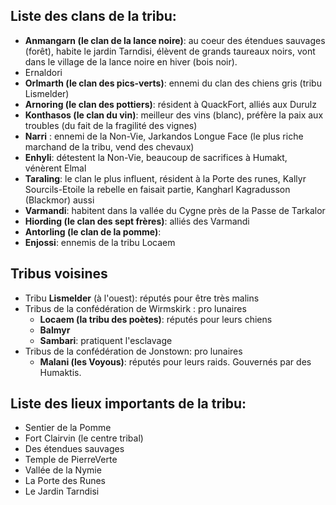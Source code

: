 ## Liste des clans de la tribu: 
- **Anmangarn (le clan de la lance noire)**: au coeur des étendues sauvages (forêt), habite le jardin Tarndisi, élèvent de grands taureaux noirs, vont dans le village de la lance noire en hiver (bois noir).
- Ernaldori 
- **Orlmarth (le clan des pics-verts)**: ennemi du clan des chiens gris (tribu Lismelder)
- **Arnoring (le clan des pottiers)**: résident à QuackFort, alliés aux Durulz
- **Konthasos (le clan du vin)**: meilleur des vins (blanc), préfère la paix aux troubles (du fait de la fragilité des vignes)
- **Narri** : ennemi de la Non-Vie, Jarkandos Longue Face (le plus riche marchand de la tribu, vend des chevaux) 
- **Enhyli**: détestent la Non-Vie, beaucoup de sacrifices à Humakt, vénèrent Elmal 
- **Taraling**: le clan le plus influent, résident à la Porte des runes, Kallyr Sourcils-Etoile la rebelle en faisait partie,  Kangharl Kagradusson (Blackmor) aussi 
- **Varmandi**: habitent dans la vallée du Cygne près de la Passe de Tarkalor
- **Hiording (le clan des sept frères)**: alliés des Varmandi
- **Antorling (le clan de la pomme)**: 
- **Enjossi**: ennemis de la tribu Locaem


## Tribus voisines

- Tribu **Lismelder** (à l'ouest): réputés pour être très malins
- Tribus de la confédération de Wirmskirk : pro lunaires
    - **Locaem (la tribu des poètes)**: réputés pour leurs chiens 
    - **Balmyr**
    - **Sambari**: pratiquent l'esclavage
- Tribus de la confédération de Jonstown: pro lunaires 
    -  **Malani (les Voyous)**: réputés pour leurs raids. Gouvernés par des Humaktis. 

## Liste des lieux importants de la tribu: 
- Sentier de la Pomme 
- Fort Clairvin (le centre tribal)
- Des étendues sauvages
- Temple de PierreVerte
- Vallée de la Nymie 
- La Porte des Runes 
- Le Jardin Tarndisi
